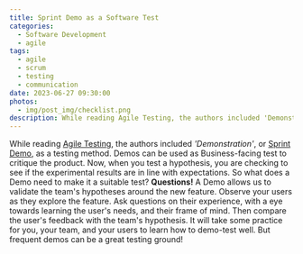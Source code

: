 ```yaml
---
title: Sprint Demo as a Software Test
categories:
  - Software Development
  - agile
tags:
  - agile
  - scrum
  - testing
  - communication
date: 2023-06-27 09:30:00
photos: 
  - img/post_img/checklist.png
description: While reading Agile Testing, the authors included 'Demonstration' as a testing method. But what does a Demo need to make it a suitable test?
---
```

While reading [Agile Testing](https://www.amazon.com/gp/product/0321534468/), the authors included *'Demonstration'*, or [Sprint Demo](https://scrumguides.org/scrum-guide.html#sprint-review), as a testing method. Demos can be used as Business-facing test to critique the product. Now, when you test a hypothesis, you are checking to see if the experimental results are in line with expectations. So what does a Demo need to make it a suitable test? **Questions!** A Demo allows us to validate the team's hypotheses around the new feature. Observe your users as they explore the feature. Ask questions on their experience, with a eye towards learning the user's needs, and their frame of mind. Then compare the user's feedback with the team's hypothesis. It will take some practice for you, your team, and your users to learn how to demo-test well. But frequent demos can be a great testing ground!